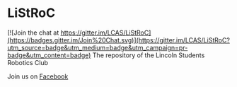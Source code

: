 # LiStRoC

[![Join the chat at https://gitter.im/LCAS/LiStRoC](https://badges.gitter.im/Join%20Chat.svg)](https://gitter.im/LCAS/LiStRoC?utm_source=badge&utm_medium=badge&utm_campaign=pr-badge&utm_content=badge)
The repository of the Lincoln Students Robotics Club

Join us on [Facebook](https://www.facebook.com/groups/LiStRoC/) 

